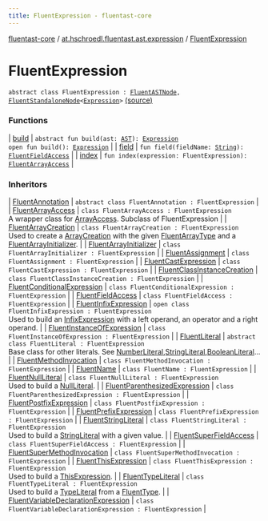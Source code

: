 ```yaml
---
title: FluentExpression - fluentast-core
---
```


[fluentast-core](../../index.html) / [at.hschroedl.fluentast.ast.expression](../index.html) / [FluentExpression](.)

# FluentExpression

`abstract class FluentExpression : `[`FluentASTNode`](../../at.hschroedl.fluentast.ast/-fluent-a-s-t-node/index.html)`, `[`FluentStandaloneNode`](../../at.hschroedl.fluentast.ast/-fluent-standalone-node/index.html)`<`[`Expression`](https://help.eclipse.org/neon/topic/org.eclipse.jdt.doc.isv/reference/api/org/eclipse/jdt/core/dom/Expression.html)`>` [(source)](https://github.com/hschroedl/FluentAST/tree/master/core/src/main/kotlin//at.hschroedl.fluentast/ast/expression/Expression.kt#L8)

### Functions

| [build](build.html) | `abstract fun build(ast: `[`AST`](https://help.eclipse.org/neon/topic/org.eclipse.jdt.doc.isv/reference/api/org/eclipse/jdt/core/dom/AST.html)`): `[`Expression`](https://help.eclipse.org/neon/topic/org.eclipse.jdt.doc.isv/reference/api/org/eclipse/jdt/core/dom/Expression.html)<br>`open fun build(): `[`Expression`](https://help.eclipse.org/neon/topic/org.eclipse.jdt.doc.isv/reference/api/org/eclipse/jdt/core/dom/Expression.html) |
| [field](field.html) | `fun field(fieldName: `[`String`](https://kotlinlang.org/api/latest/jvm/stdlib/kotlin/-string/index.html)`): `[`FluentFieldAccess`](../-fluent-field-access/index.html) |
| [index](--index--.html) | `fun index(expression: FluentExpression): `[`FluentArrayAccess`](../-fluent-array-access/index.html) |

### Inheritors

| [FluentAnnotation](../-fluent-annotation.html) | `abstract class FluentAnnotation : FluentExpression` |
| [FluentArrayAccess](../-fluent-array-access/index.html) | `class FluentArrayAccess : FluentExpression`<br>A wrapper class for [ArrayAccess](https://help.eclipse.org/neon/topic/org.eclipse.jdt.doc.isv/reference/api/org/eclipse/jdt/core/dom/ArrayAccess.html). Subclass of FluentExpression |
| [FluentArrayCreation](../-fluent-array-creation/index.html) | `class FluentArrayCreation : FluentExpression`<br>Used to create a [ArrayCreation](https://help.eclipse.org/neon/topic/org.eclipse.jdt.doc.isv/reference/api/org/eclipse/jdt/core/dom/ArrayCreation.html) with the given [FluentArrayType](../../at.hschroedl.fluentast.ast.type/-fluent-array-type/index.html) and a [FluentArrayInitializer](../-fluent-array-initializer/index.html). |
| [FluentArrayInitializer](../-fluent-array-initializer/index.html) | `class FluentArrayInitializer : FluentExpression` |
| [FluentAssignment](../-fluent-assignment/index.html) | `class FluentAssignment : FluentExpression` |
| [FluentCastExpression](../-fluent-cast-expression/index.html) | `class FluentCastExpression : FluentExpression` |
| [FluentClassInstanceCreation](../-fluent-class-instance-creation/index.html) | `class FluentClassInstanceCreation : FluentExpression` |
| [FluentConditionalExpression](../-fluent-conditional-expression/index.html) | `class FluentConditionalExpression : FluentExpression` |
| [FluentFieldAccess](../-fluent-field-access/index.html) | `class FluentFieldAccess : FluentExpression` |
| [FluentInfixExpression](../-fluent-infix-expression/index.html) | `open class FluentInfixExpression : FluentExpression`<br>Used to build an [InfixExpression](https://help.eclipse.org/neon/topic/org.eclipse.jdt.doc.isv/reference/api/org/eclipse/jdt/core/dom/InfixExpression.html) with a left operand, an operator and a right operand. |
| [FluentInstanceOfExpression](../-fluent-instance-of-expression/index.html) | `class FluentInstanceOfExpression : FluentExpression` |
| [FluentLiteral](../-fluent-literal.html) | `abstract class FluentLiteral : FluentExpression`<br>Base class for other literals. See [NumberLiteral](https://help.eclipse.org/neon/topic/org.eclipse.jdt.doc.isv/reference/api/org/eclipse/jdt/core/dom/NumberLiteral.html),[StringLiteral](https://help.eclipse.org/neon/topic/org.eclipse.jdt.doc.isv/reference/api/org/eclipse/jdt/core/dom/StringLiteral.html),[BooleanLiteral](https://help.eclipse.org/neon/topic/org.eclipse.jdt.doc.isv/reference/api/org/eclipse/jdt/core/dom/BooleanLiteral.html)... |
| [FluentMethodInvocation](../-fluent-method-invocation/index.html) | `class FluentMethodInvocation : FluentExpression` |
| [FluentName](../-fluent-name/index.html) | `class FluentName : FluentExpression` |
| [FluentNullLiteral](../-fluent-null-literal/index.html) | `class FluentNullLiteral : FluentExpression`<br>Used to build a [NullLiteral](https://help.eclipse.org/neon/topic/org.eclipse.jdt.doc.isv/reference/api/org/eclipse/jdt/core/dom/NullLiteral.html). |
| [FluentParenthesizedExpression](../-fluent-parenthesized-expression/index.html) | `class FluentParenthesizedExpression : FluentExpression` |
| [FluentPostfixExpression](../-fluent-postfix-expression/index.html) | `class FluentPostfixExpression : FluentExpression` |
| [FluentPrefixExpression](../-fluent-prefix-expression/index.html) | `class FluentPrefixExpression : FluentExpression` |
| [FluentStringLiteral](../-fluent-string-literal/index.html) | `class FluentStringLiteral : FluentExpression`<br>Used to build a [StringLiteral](https://help.eclipse.org/neon/topic/org.eclipse.jdt.doc.isv/reference/api/org/eclipse/jdt/core/dom/StringLiteral.html) with a given value. |
| [FluentSuperFieldAccess](../-fluent-super-field-access/index.html) | `class FluentSuperFieldAccess : FluentExpression` |
| [FluentSuperMethodInvocation](../-fluent-super-method-invocation/index.html) | `class FluentSuperMethodInvocation : FluentExpression` |
| [FluentThisExpression](../-fluent-this-expression/index.html) | `class FluentThisExpression : FluentExpression`<br>Used to build a [ThisExpression](https://help.eclipse.org/neon/topic/org.eclipse.jdt.doc.isv/reference/api/org/eclipse/jdt/core/dom/ThisExpression.html). |
| [FluentTypeLiteral](../-fluent-type-literal/index.html) | `class FluentTypeLiteral : FluentExpression`<br>Used to build a [TypeLiteral](https://help.eclipse.org/neon/topic/org.eclipse.jdt.doc.isv/reference/api/org/eclipse/jdt/core/dom/TypeLiteral.html) from a [FluentType](../../at.hschroedl.fluentast.ast.type/-fluent-type/index.html). |
| [FluentVariableDeclarationExpression](../-fluent-variable-declaration-expression/index.html) | `class FluentVariableDeclarationExpression : FluentExpression` |

